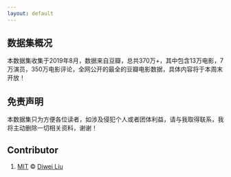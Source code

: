 ```yaml
---
layout: default
---
```




## 数据集概况



本数据集收集于2019年8月，数据来自豆瓣，总共370万+，其中包含13万电影，7万演员，350万电影评论，全网公开的最全的豆瓣电影数据，具体内容将于本周末开放！



## 免责声明


本数据集只为方便各位读者，如涉及侵犯个人或者团体利益，请与我取得联系，我将主动删除一切相关资料，谢谢！





## Contributor

1. [MIT](LICENSE) &copy; [Diwei Liu](http://www.csuldw.com)
